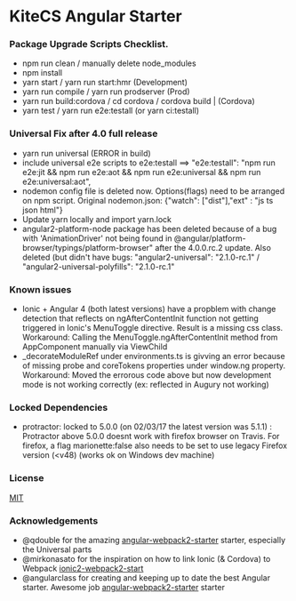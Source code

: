 # KiteCS Angular Starter

### Package Upgrade Scripts Checklist.
- npm run clean / manually delete node_modules
- npm install
- yarn start / yarn run start:hmr (Development)
- yarn run compile / yarn run prodserver (Prod)
- yarn run build:cordova / cd cordova / cordova build <android> | <ios> (Cordova)
- yarn test / yarn run e2e:testall (or yarn ci:testall)

### Universal Fix after 4.0 full release 
- yarn run universal (ERROR in build)
- include universal e2e scripts to e2e:testall ==> "e2e:testall": "npm run e2e:jit && npm run e2e:aot && npm run e2e:universal && npm run e2e:universal:aot",
- nodemon config file is deleted now. Options(flags) need to be arranged on npm script. Original nodemon.json: {"watch": ["dist"],"ext" : "js ts json html"}
- Update yarn locally and import yarn.lock 
- angular2-platform-node package has been deleted because of a bug with 'AnimationDriver' not being found in @angular/platform-browser/typings/platform-browser"
after the 4.0.0.rc.2 update. Also deleted (but didn't have bugs: "angular2-universal": "2.1.0-rc.1" / "angular2-universal-polyfills": "2.1.0-rc.1"

### Known issues
- Ionic + Angular 4 (both latest versions) have a propblem with change detection that reflects on 
ngAfterContentInit function not getting triggered in Ionic's MenuToggle directive. Result is a missing css class.
Workaround: Calling the MenuToggle.ngAfterContentInit method from AppComponent manually via ViewChild
- _decorateModuleRef under environments.ts is givving an error because of missing probe and coreTokens properties under window.ng property.
Workaround: Moved the errorous code above but now development mode is not working correctly (ex: reflected in Augury not working)

### Locked Dependencies
- protractor: locked to 5.0.0 (on 02/03/17 the latest version was 5.1.1) : Protractor above 5.0.0 doesnt work with firefox
browser on Travis. For firefox, a flag marionette:false also needs to be set to use legacy Firefox version (<v48) (works ok on Windows dev machine)

### License

[MIT](https://github.com/kemalcany/kitecs-angular-starter/blob/master/LICENSE)

### Acknowledgements

- @qdouble for the amazing [angular-webpack2-starter](https://github.com/qdouble/angular-webpack2-starter) starter, especially the Universal parts
- @mirkonasato for the inspiration on how to link Ionic (& Cordova) to Webpack [ionic2-webpack2-start](https://github.com/mirkonasato/ionic2-webpack2-starter)
- @angularclass for creating and keeping up to date the best Angular starter. Awesome job [angular-webpack2-starter](https://github.com/AngularClass/angular2-webpack-starter) starter